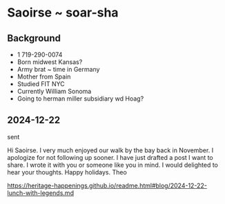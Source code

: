 # Saoirse ~ soar-sha


## Background

* 1 719-290-0074
* Born midwest Kansas?
* Army brat ~ time in Germany
* Mother from Spain
* Studied FIT NYC
* Currently William Sonoma
* Going to herman miller subsidiary wd Hoag?

## 2024-12-22

sent

Hi Saoirse. I very much enjoyed our walk by the bay back in November. I apologize for not following up sooner. I have just drafted a post I want to share. I wrote it with you or someone like you in mind.  I would delighted to hear your thoughts. Happy holidays. Theo

https://heritage-happenings.github.io/readme.html#blog/2024-12-22-lunch-with-legends.md

